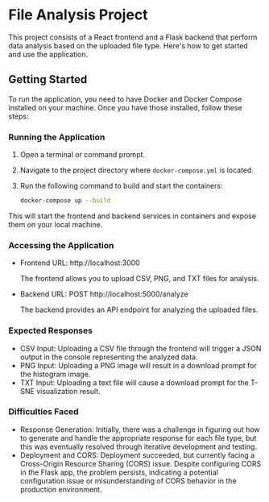 # File Analysis Project

This project consists of a React frontend and a Flask backend that perform data analysis based on the uploaded file type. Here's how to get started and use the application.

## Getting Started

To run the application, you need to have Docker and Docker Compose installed on your machine. Once you have those installed, follow these steps:

### Running the Application

1. Open a terminal or command prompt.
2. Navigate to the project directory where `docker-compose.yml` is located.
3. Run the following command to build and start the containers:

   ```bash
   docker-compose up --build

This will start the frontend and backend services in containers and expose them on your local machine.

### Accessing the Application

- Frontend URL: http://localhost:3000

    The frontend allows you to upload CSV, PNG, and TXT files for analysis.
    
- Backend URL: POST http://localhost:5000/analyze

    The backend provides an API endpoint for analyzing the uploaded files.
    
### Expected Responses

- CSV Input: Uploading a CSV file through the frontend will trigger a JSON output in the console representing the analyzed data.
- PNG Input: Uploading a PNG image will result in a download prompt for the histogram image.
- TXT Input: Uploading a text file will cause a download prompt for the T-SNE visualization result.

### Difficulties Faced

- Response Generation: Initially, there was a challenge in figuring out how to generate and handle the appropriate response for each file type, but this was eventually resolved through iterative development and testing.
- Deployment and CORS: Deployment succeeded, but currently facing a Cross-Origin Resource Sharing (CORS) issue. Despite configuring CORS in the Flask app, the problem persists, indicating a potential configuration issue or misunderstanding of CORS behavior in the production environment.